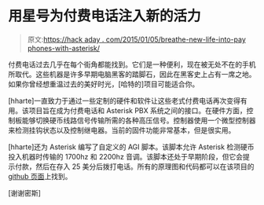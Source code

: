 # 用星号为付费电话注入新的活力

> 原文:[https://hack aday . com/2015/01/05/breathe-new-life-into-pay phones-with-asterisk/](https://hackaday.com/2015/01/05/breathe-new-life-into-payphones-with-asterisk/)

付费电话过去几乎在每个街角都能找到。它们是一种便利，现在被无处不在的手机所取代。这些机器是许多早期电脑黑客的踏脚石，因此在黑客史上占有一席之地。如果你曾经想重温过去的美好时光，[哈特的]项目可能适合你。

[hharte]一直致力于通过一些定制的硬件和软件让这些老式付费电话再次变得有用。该项目旨在成为付费电话和 Asterisk PBX 系统之间的接口。在硬件方面，控制板能够切换硬币线路信号传输所需的各种高压信号。控制器使用一个微型控制器来检测挂钩状态以及控制继电器。当前的固件功能非常基本，但是很实用。

[hharte]还为 Asterisk 编写了自定义的 AGI 脚本。该脚本允许 Asterisk 检测硬币投入机器时传输的 1700hz 和 2200hz 音调。该脚本还处于早期阶段，但它会提示付款，然后在存入 25 美分后拨打电话。所有的原理图和代码都可以在该项目的 [github 页面](https://github.com/hharte/1dcoinctrl "github page")上找到。

[谢谢密斯]